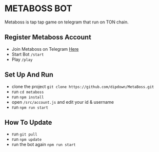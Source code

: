 # METABOSS BOT

Metaboss is tap tap game on telegram that run on TON chain.

## Register Metaboss Account

- Join Metaboss on Telegram [Here](https://t.me/metaboss_2024_bot?start=ref_897038530)
- Start Bot `/start`
- Play `/play`

## Set Up And Run

- clone the project `git clone https://github.com/dipdown/MetaBoss.git`
- run `cd metaboss`
- run `npm install`
- open `/src/account.js` and edit your id & username
- run `npm run start`

## How To Update

- run `git pull`
- run `npm update`
- run the bot again `npm run start`
